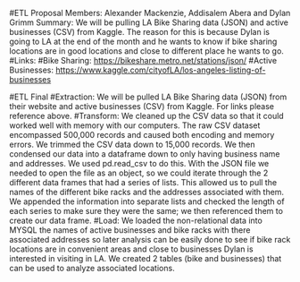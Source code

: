 #ETL Proposal
Members: Alexander Mackenzie, Addisalem Abera and Dylan Grimm
Summary: We will be pulling LA Bike Sharing data (JSON) and active businesses (CSV) from Kaggle. The reason for this is because Dylan is going to LA at the end of the month and he wants to know if bike sharing locations are in good locations and close to different place he wants to go.
#Links:
#Bike Sharing: https://bikeshare.metro.net/stations/json/
#Active Businesses: https://www.kaggle.com/cityofLA/los-angeles-listing-of-businesses
 
 
#ETL Final
#Extraction: We will be pulled LA Bike Sharing data (JSON) from their website and active businesses (CSV) from Kaggle. For links please reference above.
#Transform: We cleaned up the CSV data so that it could worked well with memory with our computers. The raw CSV dataset encompassed 500,000 records and caused both encoding and memory errors. We trimmed the CSV data down to 15,000 records. We then condensed our data into a dataframe down to only having business name and addresses. We used pd.read_csv to do this. With the JSON file we needed to open the file as an object, so we could iterate through the 2 different data frames that had a series of lists. This allowed us to pull the names of the different bike racks and the addresses associated with them. We appended the information into separate lists and checked the length of each series to make sure they were the same; we then referenced them to create our data frame.
#Load: We loaded the non-relational data into MYSQL the names of active businesses and bike racks with there associated addresses so later analysis can be easily done to see if bike rack locations are in convenient areas and close to businesses Dylan is interested in visiting in LA. We created 2 tables (bike and businesses) that can be used to analyze associated locations.

 
 

